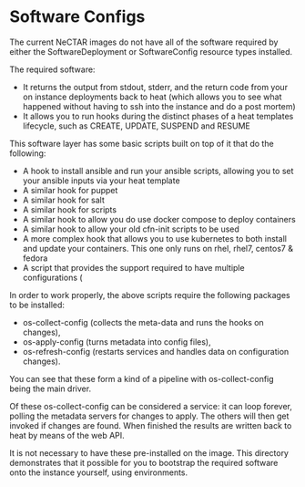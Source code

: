 # Software Configs

The current NeCTAR images do not have all of the software required by either the SoftwareDeployment or SoftwareConfig
resource types installed.

The required software:

* It returns the output from stdout, stderr, and the return code from your on instance deployments back to heat 
  (which allows you to see what happened without having to ssh into the instance and do a post mortem)
* It allows you to run hooks during the distinct phases of a heat templates lifecycle, such as CREATE, UPDATE, 
  SUSPEND and RESUME

This software layer has some basic scripts built on top of it that do the following:

* A hook to install ansible and run your ansible scripts, allowing you to set your ansible inputs via your heat template
* A similar hook for puppet
* A similar hook for salt
* A similar hook for scripts
* A similar hook to allow you do use docker compose to deploy containers
* A similar hook to allow your old cfn-init scripts to be used
* A more complex hook that allows you to use kubernetes to both install and update your containers. 
  This one only runs on rhel, rhel7, centos7 & fedora
* A script that provides the support required to have multiple configurations (

In order to work properly, the above scripts require the following packages to be installed: 

* os-collect-config (collects the meta-data and runs the hooks on changes), 
* os-apply-config (turns metadata into config files),
* os-refresh-config (restarts services and handles data on configuration changes). 

You can see that these form a kind of a pipeline with os-collect-config being the main driver. 

Of these os-collect-config can be considered a service: it can loop forever, polling the metadata servers for 
changes to apply. The others will then get invoked if changes are found. When finished the results are written 
back to heat by means of the web API.

It is not necessary to have these pre-installed on the image. This directory demonstrates that it possible for you
to bootstrap the required software onto the instance yourself, using environments.

